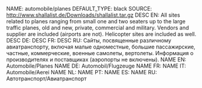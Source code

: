 NAME:   automobile/planes
DEFAULT_TYPE: black
SOURCE: http://www.shallalist.de/Downloads/shallalist.tar.gz
DESC EN: All sites related to planes ranging from small one and two seaters up to the large traffic planes, old and new, private, commercial and military. Vendors and supplier are included (airports are not). Helicopter sites are included as well.
DESC DE:
DESC FR:
DESC RU: Сайты, посвященные различному авиатранспорту, включая малые одноместные, большие пассажирские, частные, коммерческие, военные самолеты, вертолеты. Информация о производителях и поставщиках (аэропорты не включены). 
NAME EN: Automobile/Planes
NAME DE: Automobil/Flugzeuge
NAME FR:
NAME IT: Automobile/Aerei
NAME NL:
NAME PT:
NAME ES:
NAME RU: Автотранспорт/Авиатранспорт
